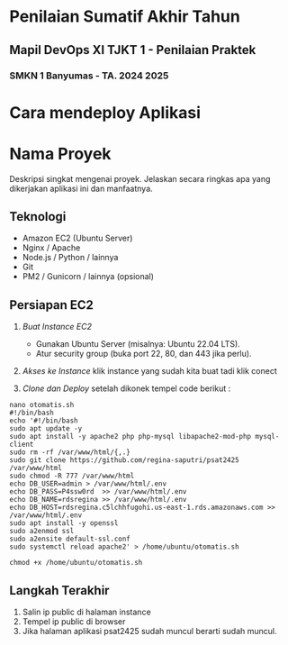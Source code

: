 # Penilaian Sumatif Akhir Tahun
## Mapil DevOps XI TJKT 1 - Penilaian Praktek
### SMKN 1 Banyumas - TA. 2024 2025


#
# Cara mendeploy Aplikasi

# Nama Proyek

Deskripsi singkat mengenai proyek. Jelaskan secara ringkas apa yang dikerjakan aplikasi ini dan manfaatnya.

## Teknologi

- Amazon EC2 (Ubuntu Server)
- Nginx / Apache
- Node.js / Python / lainnya
- Git
- PM2 / Gunicorn / lainnya (opsional)

## Persiapan EC2

1. *Buat Instance EC2*
   - Gunakan Ubuntu Server (misalnya: Ubuntu 22.04 LTS).
   - Atur security group (buka port 22, 80, dan 443 jika perlu).

2. *Akses ke Instance*
  klik instance yang sudah kita buat tadi klik conect 


3. *Clone dan Deploy*
setelah dikonek tempel code berikut :
```
nano otomatis.sh 
#!/bin/bash
echo '#!/bin/bash
sudo apt update -y
sudo apt install -y apache2 php php-mysql libapache2-mod-php mysql-client
sudo rm -rf /var/www/html/{,.}
sudo git clone https://github.com/regina-saputri/psat2425 /var/www/html
sudo chmod -R 777 /var/www/html
echo DB_USER=admin > /var/www/html/.env
echo DB_PASS=P4ssw0rd  >> /var/www/html/.env
echo DB_NAME=rdsregina >> /var/www/html/.env
echo DB_HOST=rdsregina.c5lchhfugohi.us-east-1.rds.amazonaws.com >> /var/www/html/.env
sudo apt install -y openssl
sudo a2enmod ssl
sudo a2ensite default-ssl.conf
sudo systemctl reload apache2' > /home/ubuntu/otomatis.sh

chmod +x /home/ubuntu/otomatis.sh
```
## Langkah Terakhir
1. Salin ip public di halaman instance
2. Tempel ip public di browser
3. Jika halaman aplikasi psat2425 sudah muncul berarti sudah muncul.